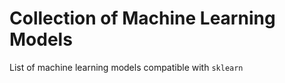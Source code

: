 # Collection of Machine Learning Models

List of machine learning models compatible with <code>sklearn</code>
